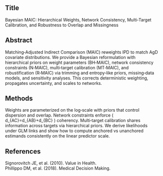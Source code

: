 ## Title
Bayesian MAIC: Hierarchical Weights, Network Consistency, Multi‑Target Calibration, and Robustness to Overlap and Missingness

## Abstract
Matching‑Adjusted Indirect Comparison (MAIC) reweights IPD to match AgD covariate distributions. We provide a Bayesian reformulation with hierarchical priors on weight parameters (BH‑MAIC), network consistency constraints (N‑MAIC), multi‑target calibration (MT‑MAIC), and robustification (R‑MAIC) via trimming and entropy‑like priors, missing‑data models, and sensitivity analyses. This corrects deterministic weighting, propagates uncertainty, and scales to networks.

## Methods
Weights are parameterized on the log‑scale with priors that control dispersion and overlap. Network constraints enforce \( d_{AC}=d_{AB}+d_{BC} \) coherency. Multi‑target calibration shares information across targets via hierarchical priors. We derive likelihoods under GLM links and show how to compute anchored vs unanchored estimands consistently on the linear predictor scale.

## References
Signorovitch JE, et al. (2010). Value in Health.\
Phillippo DM, et al. (2018). Medical Decision Making.


